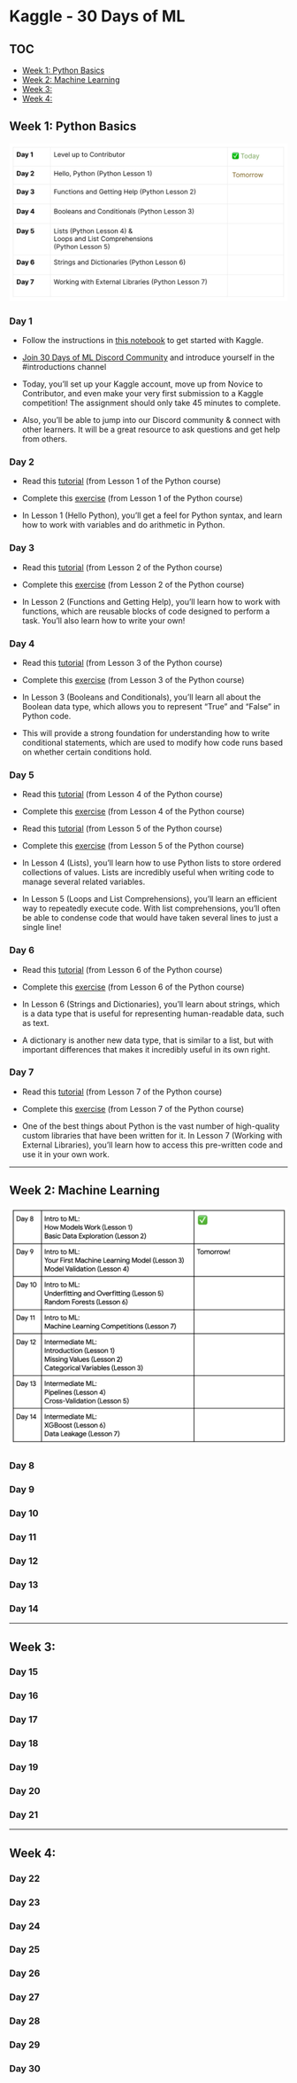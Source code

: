 # Kaggle - 30 Days of ML

## TOC
* [Week 1: Python Basics](#week-1-python-basics)
* [Week 2: Machine Learning](#week-2-machine-learning)
* [Week 3: ](#)
* [Week 4: ](#)


## Week 1: Python Basics
![week1](images/week1.png)

### Day 1

* Follow the instructions in [this notebook](https://notifications.google.com/g/p/AD-FnEz8bhmh9JJEvNrS-CuBtJFLOeFX8tAgNJJHtgmjn2SaUynILgYzUBLPOFKODEm8NK9B1QCrQ73oGzgqm-UXc8TA7N2DG-xIe9v2W3N3h2_G4VAMyyPMOtigBbPaqCW1munx6LtDRVYE20qBe00CA-KF1yPxcPGalxh74Iwil85-xK-3__-b5L3FZG2KZZTk_WepQJDI31gasT_FqJRPFEBue_fBCdstjna_fOzYDRjy2h2127-z) to get started with Kaggle.

* [Join 30 Days of ML Discord Community](https://notifications.google.com/g/p/AD-FnEzKkMbCxdfq2blB3ABDaDUkvn5I1JhGM8TSVVPGquAAl2z8FxhrAwP4F920eKpK2hx8uWvVm7qvuZ1Sifv5_E3w) and introduce yourself in the #introductions channel

* Today, you’ll set up your Kaggle account, move up from Novice to Contributor, and even make your very first submission to a Kaggle competition! The assignment should only take 45 minutes to complete.

* Also, you’ll be able to jump into our Discord community & connect with other learners. It will be a great resource to ask questions and get help from others.

### Day 2

* Read this [tutorial](https://notifications.google.com/g/p/AD-FnEwY5POHCqgMRxGlgwsO-f2QmnR5g5xexFTmCQO3tdTn6PC37ZQloPbZr9_LzFNubnDoxzWan6uHNauPXU1MhFsru-PCpGSy1A6C_KK8TS-p3Hs-lnCGiZZzSvN93k7DidGpv12zbeLoshHNbOxKUkUZVUBoVRM5wg8WAw0X3wo6iqw8pP57gnn5ls8MTg2DZkcBMdekufNX_NEk6D0lYtLO2JklZIfS) (from Lesson 1 of the Python course)

* Complete this [exercise](https://notifications.google.com/g/p/AD-FnEwK4Spvdh2w9KFthW6PxFlpkgyXob1hIkWDKXpCry216ODSeW6tTjzazsjD65ZS5no2iAxK6k2-BtErGnQ91WmV39okyBsw4y7VgofVwdZoladMgoHXSSpSQtBqz4dkI1oZQMH9zJRmMeKZJCKcoCoEVpE4F5RKiHs_WP2srMI2ZVTLQhZBzJLln8R8_ZzlKf3QI3nEY8Yp-sLD9d0y4QuLrw) (from Lesson 1 of the Python course)

* In Lesson 1 (Hello Python), you’ll get a feel for Python syntax, and learn how to work with variables and do arithmetic in Python.

### Day 3

* Read this [tutorial](https://notifications.google.com/g/p/AD-FnEwdLY9KM-s2c8Mqd9VZFHU-Lw4Vhm61vpO_RBkf42kvhiHbCbfthuz4ksvgZr_x1e1pBNmSUJTudBy_zuV6UG6EWvrDg3WGhzDyQuIzin7MnYhzvTyOz-YYAqXMDtUABXf8PzxVm7eWrTm9YOYh6BdjT8cTV_7pUO_fBQAs2hqwK0Lldbt1Q-p2PLRl3LUlVzU2ioXSC_HU9UvcaHJUXn-IunK7ig22r8xVPwC0M_prnYN7Upo) (from Lesson 2 of the Python course)

* Complete this [exercise](https://notifications.google.com/g/p/AD-FnEyyRfSCqzETaGz4vf0d1gaocdokvmQU1DdWy-nPIl8ivliWV3770jJ2HpYMLZIBoMJQ960qgsCDqKDxvmybcVazt2pjdXFF_EHlJfQBUoiWaKjfSKT0KBN2tTXGqMhdVKRVfocyItO_NkaFfJVP-Pl0s32lfmwR-GdBNUObcY5yTRStLbgKkxqXONeNUE4u573A8Xmn7RHRyeAkqdNTjFt8ig) (from Lesson 2 of the Python course)

* In Lesson 2 (Functions and Getting Help), you’ll learn how to work with functions, which are reusable blocks of code designed to perform a task. You’ll also learn how to write your own!

### Day 4

* Read this [tutorial](https://notifications.google.com/g/p/AD-FnEzD9efNe4NLH_cOZ7eY_051UtQ3yAWRuNfJUR0jEvhba_pIup0R96Ii8S8eJcxCRfljfb13ejyv9IzNqSUdo1Xk_l58JR7mxUtoQ3jYMspBIeCE5vXM_0p0VaQHq-3oCxF0445rg0rZ4xSlEK-LuJ6-YiOErmHew8Cm3T0jGa1tymk8JFEtT6XwlAogZUa4x90-zypHHXLAcV5ouR8PSNw_SCWzMvt0zxGsIriQYnn5KVckwQ) (from Lesson 3 of the Python course)

* Complete this [exercise](https://notifications.google.com/g/p/AD-FnEx2rh1-NCshM46smvX_L-6QeSfpVUTDXUEIrNl-quOo3up2DspY8F4VU4Q6NUPcnUKPVPGvVEs8a6xscW12lUxUGDusiilf_Efmooe3tprPvPHaSIbkzRmXbRZfZwz8haIMSxPOOM8zSfno9gDEwRpXyq8yPV3X1M-thIDv6D6TABJPBVcLQ4YGumycMxGSnCLgSGcBwXwhpb8mCBpJEu4t3w) (from Lesson 3 of the Python course)

* In Lesson 3 (Booleans and Conditionals), you’ll learn all about the Boolean data type, which allows you to represent “True” and “False” in Python code. 

* This will provide a strong foundation for understanding how to write conditional statements, which are used to modify how code runs based on whether certain conditions hold.

### Day 5

* Read this [tutorial](https://notifications.google.com/g/p/AD-FnEz5jeD_PQr9Z0sQlfjMltn-tUE1LdmTwmCBga18KQMS0pog-UUpXLxcWOcuhRuCN9m1S3LXRxe0McVI1F_idlZaVaF_2SFViI0RTKzKIPLzqJ2Tvf9khdrrUuXQjyHEjb6xqC9kAoBWH4D3eHWoRhss9aMJhhch4afQ1uG4LNubqHaEZ5Bjb_0kixzd67NyWGpZJM7yejwuDf_MIWgaZh8) (from Lesson 4 of the Python course)
  
* Complete this [exercise](https://notifications.google.com/g/p/AD-FnEwMN7qRISEmcl5r0SsMG2XkWyMRZn93_1zPi6Pcx3INpfsfUZBnxp0TbLELysGWGLscWRE_azCmolRz5IY3cwvR7dhU-GAdlNo5dlz1ceWGCEWdgcVn5o9b1IwKuof6zubY3vZXl4b7KGukrf6JQ7rDD0L-zWh7c1DU6mN8MtizA5KaxrZDk3kD1HSt4DfIKKDeRpxsNnIE-821CyY5PJJujNM) (from Lesson 4 of the Python course)
  
* Read this [tutorial](https://notifications.google.com/g/p/AD-FnEz6pWtRHDbL830dBMEIkywgV4JWM0U-IhBxqYaA0W3lt2_AWriE5E6XhL81kUEBq_4U2TV-E6WL-5cvBfGPhuHXHEr42rqW9RfSOb9vqQE2iRG0mdLXFMfMHmqTdKERAQhCoBM3e4aJ78k5L8uF1DCeCTl2lDp5hsNjxj_fjNo-YAD5DZYu5WDpDt4LMopSMjOmSmDss7qQRD1VjOdT_SL2F83u0XtyWEx2zz0ensiBNsaxbu2226NS) (from Lesson 5 of the Python course)
  
* Complete this [exercise](https://notifications.google.com/g/p/AD-FnEykbkcyJJNsgKckmvgg1wh_SVo4CJNzwnXqd7XiETOmB2tgfgXBSL_b271BmEHqC5syw_FxZJ24g6N1WjoseCHcX10C_AOu66t2PdLaQa5MnnVrlKLdg9tv5xdyrs-HVWNXp8yPvYTBPE7Q_sVtt_qw-8BIA9L56M3BvLV0_ELfm983xgG53hQtZuXaI8Xaiet8MIHLO2d1s1g2KJUJ3354H7I) (from Lesson 5 of the Python course)

* In Lesson 4 (Lists), you’ll learn how to use Python lists to store ordered collections of values. Lists are incredibly useful when writing code to manage several related variables.

* In Lesson 5 (Loops and List Comprehensions), you’ll learn an efficient way to repeatedly execute code. With list comprehensions, you’ll often be able to condense code that would have taken several lines to just a single line!

### Day 6

* Read this [tutorial](https://notifications.google.com/g/p/AD-FnEzK0oQRblvrVYNrbftg9HrqQLehOsKRh_gYMtC8_BHlQiJWh6IxyI6U6E_QnxuaOUuFnMWmO3ZhdB8bu7kW1tZWHF5gHmrOtIyj_Z98PxBEiammiWlq5B0EIBAqvmln26XYJ5XKz-1-CG7AfIr6AVzaHF-Is4BbhUj2bQxotoroxc5F-jpWZoyX4jjEkpywONCrsZOfaHKpL_MGhQYtH4bEG1rAr-GrWByix54NNoaY3L5meQ) (from Lesson 6 of the Python course)
  
* Complete this [exercise](https://notifications.google.com/g/p/AD-FnEwdLzZ1Oue_Ik1-SfAqcJDEAnIzHyCAOk2I4QbhO6LYRgvtoCfG-RcISN9qycox5Sjyleb5cs-Xzfpk40HwQ0gzIPXvIRwqKSPJ9b7nN__L5SY3ocWuV5ZRmEKAbWF3lV0cWYYVtibKYDLZ-cmDlw3vEJVdkJ3HqnCi90xTyO8DiL86eGO7PBMvK0YaGfuOLDWrYBA7tnJMtM9uoxyQItXNzBE) (from Lesson 6 of the Python course)

* In Lesson 6 (Strings and Dictionaries), you’ll learn about strings, which is a data type that is useful for representing human-readable data, such as text. 

* A dictionary is another new data type, that is similar to a list, but with important differences that makes it incredibly useful in its own right.

### Day 7

* Read this [tutorial](https://notifications.google.com/g/p/AD-FnEwQe_MZhpJ6isxvAAaWTVBGIOtLO0h7Q9y7PFwccdjUgArM1kStXR4URK268ArnFuvMzwMgV8esi8U0yeJOnGqOqc0lQspIzDWmTgJ6-BkoJDrsruCStzC5cxDyEdi2SyVS7kaBrKK2xsZY1mSwuCDnz9IfP_mdy2N4PywA20_WpMUyC7puKNk4eKRCGrW0-dpxSRtL9NqUU4JIcaGK3rsCniVG8iGvhkzGellIBEqVScRtbFmOZ4dRFg) (from Lesson 7 of the Python course)
  
* Complete this [exercise](https://notifications.google.com/g/p/AD-FnEwHM_kXNrnqkQYLn6lJYNLMz_E7dhjEHQyKOO8DnCtYuvQx_NEeGBusH8gf4NXxFdeeVMyzihv2aCt63a7Cvkwjfhf6BRufzcg9-Ep2e8865mznUA3p3I2_PyJd_EYTwvWgJV5ug5XmaDT4hZKtZ02Tn92I27eWUBVDfvW9GivzUibGLq3PWt53GHTioP4o0C-rgfn6Tv5xila8X5aMFOaU5Q) (from Lesson 7 of the Python course)

* One of the best things about Python is the vast number of high-quality custom libraries that have been written for it. In Lesson 7 (Working with External Libraries), you’ll learn how to access this pre-written code and use it in your own work.

---

## Week 2: Machine Learning
![week2](images/week2.png)

### Day 8

### Day 9

### Day 10

### Day 11

### Day 12

### Day 13

### Day 14

---

## Week 3: 

### Day 15

### Day 16

### Day 17

### Day 18

### Day 19

### Day 20

### Day 21


---

## Week 4: 

### Day 22

### Day 23

### Day 24

### Day 25

### Day 26

### Day 27

### Day 28

### Day 29

### Day 30
